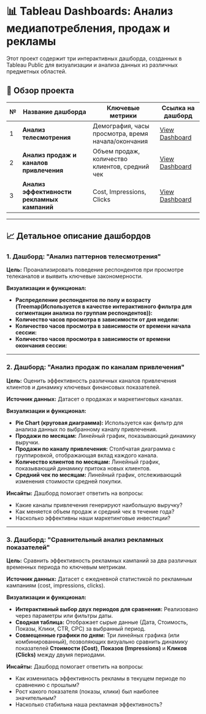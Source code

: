 # 📊 Tableau Dashboards: Анализ медиапотребления, продаж и рекламы

Этот проект содержит три интерактивных дашборда, созданных в Tableau Public для визуализации и анализа данных из различных предметных областей.

## 🎯 Обзор проекта

| № | Название дашборда | Ключевые метрики | Ссылка на дашборд |
|---|-------------------|------------------|-------------------|
| 1 | **Анализ телесмотрения** | Демография, часы просмотра, время начала/окончания | [View Dashboard](https://github.com/ElecSir/pet_projects/tree/main/Tableau/1.png) |
| 2 | **Анализ продаж и каналов привлечения** | Объем продаж, количество клиентов, средний чек | [View Dashboard](https://github.com/ElecSir/pet_projects/tree/main/Tableau/2.png) |
| 3 | **Анализ эффективности рекламных кампаний** | Cost, Impressions, Clicks | [View Dashboard](https://github.com/ElecSir/pet_projects/tree/main/Tableau/3.png) |

---

## 📈 Детальное описание дашбордов

### 1. Дашборд: "Анализ паттернов телесмотрения"
**Цель:** Проанализировать поведение респондентов при просмотре телеканалов и выявить ключевые закономерности.

**Визуализации и функционал:**
*   **Распределение респондентов по полу и возрасту (Treemap(Используется в качестве интерактивного фильтра для сегментации анализа по группам респондентов)):**
*   **Количество часов просмотра в зависимости от дня недели:**
*   **Количество часов просмотра в зависимости от времени начала сессии:**
*   **Количество часов просмотра в зависимости от времени окончания сессии:**

---

### 2. Дашборд: "Анализ продаж по каналам привлечения"
**Цель:** Оценить эффективность различных каналов привлечения клиентов и динамику ключевых финансовых показателей.

**Источник данных:** Датасет о продажах и маркетинговых каналах.

**Визуализации и функционал:**
*   **Pie Chart (круговая диаграмма):** Используется как фильтр для анализа данных по выбранному каналу привлечения.
*   **Продажи по месяцам:** Линейный график, показывающий динамику выручки.
*   **Продажи по каналу привлечения:** Столбчатая диаграмма с группировкой, отображающая вклад каждого канала.
*   **Количество клиентов по месяцам:** Линейный график, показывающий динамику притока новых клиентов.
*   **Средний чек по месяцам:** Линейный график, отслеживающий изменения стоимости средней покупки.

**Инсайты:** Дашборд помогает ответить на вопросы:
*   Какие каналы привлечения генерируют наибольшую выручку?
*   Как меняется объем продаж и средний чек в течение года?
*   Насколько эффективны наши маркетинговые инвестиции?

---

### 3. Дашборд: "Сравнительный анализ рекламных показателей"
**Цель:** Сравнить эффективность рекламных кампаний за два различных временных периода по ключевым метрикам.

**Источник данных:** Датасет с ежедневной статистикой по рекламным кампаниям (cost, impressions, clicks).

**Визуализации и функционал:**
*   **Интерактивный выбор двух периодов для сравнения:** Реализовано через параметры или фильтры даты.
*   **Сводная таблица:** Отображает сырые данные (Дата, Стоимость, Показы, Клики, CTR, CPC) за выбранный период.
*   **Совмещенные графики по дням:** Три линейных графика (или комбинированный), позволяющих визуально сравнить динамику показателей **Стоимости (Cost)**, **Показов (Impressions)** и **Кликов (Clicks)** между двумя периодами.

**Инсайты:** Дашборд помогает ответить на вопросы:
*   Как изменилась эффективность рекламы в текущем периоде по сравнению с прошлым?
*   Рост какого показателя (показы, клики) был наиболее значительным?
*   Насколько стабильна наша рекламная эффективность?

